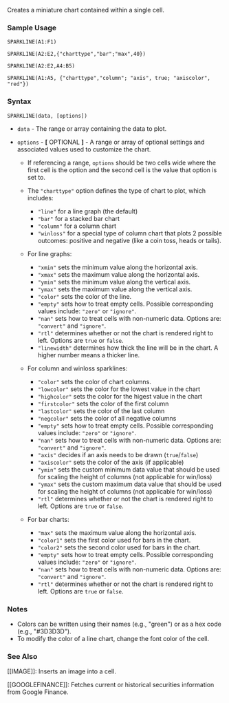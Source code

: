 Creates a miniature chart contained within a single cell.

### Sample Usage

`SPARKLINE(A1:F1)`

`SPARKLINE(A2:E2,{"charttype","bar";"max",40})`

`SPARKLINE(A2:E2,A4:B5)`

`SPARKLINE(A1:A5, {"charttype","column"; "axis", true; "axiscolor", "red"})`

### Syntax

`SPARKLINE(data, [options])`

* `data` - The range or array containing the data to plot.
* `options` - **[** OPTIONAL **]** - A range or array of optional settings and associated values used to customize the chart.

  + If referencing a range, `options` should be two cells wide where the first cell is the option and the second cell is the value that option is set to.
  + The `"charttype"` option defines the type of chart to plot, which includes:

    - `"line"` for a line graph (the default)
    - `"bar"` for a stacked bar chart
    - `"column"` for a column chart
    - `"winloss"` for a special type of column chart that plots 2 possible outcomes: positive and negative (like a coin toss, heads or tails).
  + For line graphs:

    - `"xmin"` sets the minimum value along the horizontal axis.
    - `"xmax"` sets the maximum value along the horizontal axis.
    - `"ymin"` sets the minimum value along the vertical axis.
    - `"ymax"` sets the maximum value along the vertical axis.
    - `"color"` sets the color of the line.
    - `"empty"` sets how to treat empty cells. Possible corresponding values include: `"zero"` or `"ignore"`.
    - `"nan"` sets how to treat cells with non-numeric data. Options are: `"convert"` and `"ignore"`.
    - `"rtl"` determines whether or not the chart is rendered right to left. Options are `true` or `false`.
    - `"linewidth"` determines how thick the line will be in the chart. A higher number means a thicker line.
  + For column and winloss sparklines:

    - `"color"` sets the color of chart columns.
    - `"lowcolor"` sets the color for the lowest value in the chart
    - `"highcolor"` sets the color for the higest value in the chart
    - `"firstcolor"` sets the color of the first column
    - `"lastcolor"` sets the color of the last column
    - `"negcolor"` sets the color of all negative columns
    - `"empty"` sets how to treat empty cells. Possible corresponding values include: `"zero"` or `"ignore"`.
    - `"nan"` sets how to treat cells with non-numeric data. Options are: `"convert"` and `"ignore"`.
    - `"axis"` decides if an axis needs to be drawn (`true`/`false`)
    - `"axiscolor"` sets the color of the axis (if applicable)
    - `"ymin"` sets the custom minimum data value that should be used for scaling the height of columns (not applicable for win/loss)
    - `"ymax"` sets the custom maximum data value that should be used for scaling the height of columns (not applicable for win/loss)
    - `"rtl"` determines whether or not the chart is rendered right to left. Options are `true` or `false`.
  + For bar charts:

    - `"max"` sets the maximum value along the horizontal axis.
    - `"color1"` sets the first color used for bars in the chart.
    - `"color2"` sets the second color used for bars in the chart.
    - `"empty"` sets how to treat empty cells. Possible corresponding values include: `"zero"` or `"ignore"`.
    - `"nan"` sets how to treat cells with non-numeric data. Options are: `"convert"` and `"ignore"`.
    - `"rtl"` determines whether or not the chart is rendered right to left. Options are `true` or `false`.

### Notes

* Colors can be written using their names (e.g., "green") or as a hex code (e.g., "#3D3D3D").
* To modify the color of a line chart, change the font color of the cell.

### See Also

[[IMAGE]]: Inserts an image into a cell.

[[GOOGLEFINANCE]]: Fetches current or historical securities information from Google Finance.